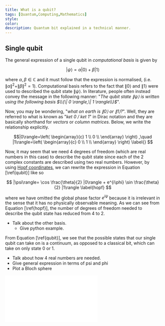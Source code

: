 ```yaml
---
title: What is a qubit?
tags: [Quantum,Computing,Mathematics]
style: 
color: 
description: Quantum bit explained in a technical manner.
---
```


## Single qubit

The general expression of a single qubit in <i>computational basis</i> is given by

$$ | \psi \rangle = \alpha | 0 \rangle + \beta | 1 \rangle \label{qubit} $$

where $\alpha,\beta\in\mathbb{C}$ and it must follow that the expression is normalised, (i.e. $\|\alpha \|^2 + \| \beta \|^2=1$). Computational basis refers to the fact that $\| 0 \rangle$ and $\| 1 \rangle$ were used to described the qubit state $\| \psi \rangle$. In literature, people often instead convey the message in the following manner: "<i>The qubit state $\| \psi \rangle$ is written using the following basis $\\{\| 0 \rangle,\| 1 \rangle\\}$</i>".

Now, you may be wondering, "<i>what on earth is $\|0\rangle$ or $\|1\rangle$?</i>". Well, they are referred to what is known as "<i>ket 0 / ket 1</i>" in Dirac notation and they are basically shorthand for <i>vectors</i> or <i>column matrices</i>. Below, we write the relationship explicitly.

$$|0\rangle=\left(
\begin{array}{c}
 1 \\
 0 \\
\end{array}
\right)
,\quad
|1\rangle=\left(
\begin{array}{c}
 0 \\
 1 \\
\end{array}
\right) \label{}
$$

Now, it may seem that we need 4 degrees of freedom (which are real numbers in this case) to describe the qubit state since each of the 2 complex constants are described using two real numbers. However, by using <a href="https://en.wikipedia.org/wiki/3-sphere#Hopf_coordinates" target="_blank" rel="noopener noreferrer">Hopf coordinates</a>, we can rewrite the expression in Equation \[\ref{qubit}\] like so

$$
|\psi\rangle=
\cos \frac{\theta}{2} |0\rangle + e^{i\phi} \sin \frac{\theta}{2} |1\rangle \label{hopf}
$$

where we have omitted the global phase factor $e^{i\psi}$ because it is irrelevant in the sense that it has no physically observable meaning. As we can see from Equation \[\ref{hopf}\], the number of degrees of freedom needed to describe the qubit state has reduced from 4 to 2.

 - Talk about the other basis.
   - Give python example.


From Equation \[\ref{qubit}\], we see that the possible states that our single qubit can take on is a continuum, as opposed to a classical bit, which can take on only state $0$ or $1$.

 - Talk about how 4 real numbers are needed.
 - Give general expression in terms of psi and phi
 - Plot a Bloch sphere 

<iframe src="../assets/media/animated/Qubit.mp4" frameborder="0" allowfullscreen></iframe>